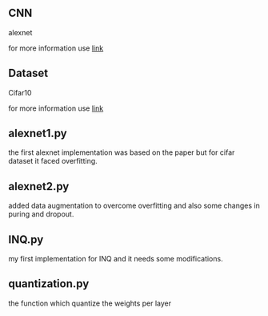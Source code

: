 ## CNN
 
alexnet

for more information use [link](https://neurohive.io/en/popular-networks/alexnet-imagenet-classification-with-deep-convolutional-neural-networks/)

## Dataset

Cifar10

for more information use [link](https://www.cs.toronto.edu/~kriz/cifar.html)

## alexnet1.py

the first alexnet implementation was based on the paper but for cifar dataset it faced overfitting.

## alexnet2.py

added data augmentation to overcome overfitting and also some changes in puring and dropout.

## INQ.py

my first implementation for INQ and it needs some modifications.

## quantization.py

the function which quantize the weights per layer